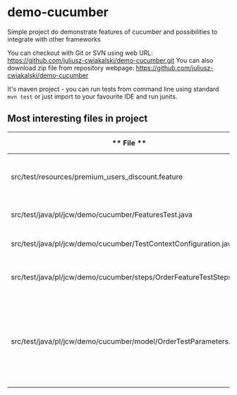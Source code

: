 # demo-cucumber
Simple project do demonstrate features of cucumber and possibilities to integrate with other frameworks

You can checkout with Git or SVN using web URL: https://github.com/juliusz-cwiakalski/demo-cucumber.git
You can also download zip file from repository webpage: https://github.com/juliusz-cwiakalski/demo-cucumber

It's maven project - you can run tests from command line using standard `mvn test` 
or just import to your favourite IDE and run junits.

## Most interesting files in project

| ** File **                                                          | ** Description **                                                                                                          |
|---------------------------------------------------------------------|----------------------------------------------------------------------------------------------------------------------------|
| src/test/resources/premium_users_discount.feature                   | Example feature description using Gherkin language                                                                         |
| src/test/java/pl/jcw/demo/cucumber/FeaturesTest.java                | JUnit test that runs feature test                                                                                          |
| src/test/java/pl/jcw/demo/cucumber/TestContextConfiguration.java    | Spring test context configuation                                                                                           |
| src/test/java/pl/jcw/demo/cucumber/steps/OrderFeatureTestSteps.java | Scenarios steps implementation (glue code)                                                                                 |
| src/test/java/pl/jcw/demo/cucumber/model/OrderTestParameters.java   | POJO used to pass test data between steps - instantiated by Spring using 'cucumber-glue' scope (one instance per scenario) |

